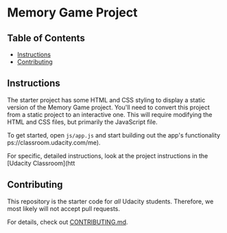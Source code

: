 # Memory Game Project

## Table of Contents

* [Instructions](#instructions)
* [Contributing](#contributing)

## Instructions

The starter project has some HTML and CSS styling to display a static version of the Memory Game project. You'll need to convert this project from a static project to an interactive one. This will require modifying the HTML and CSS files, but primarily the JavaScript file.

To get started, open `js/app.js` and start building out the app's functionality
ps://classroom.udacity.com/me).

For specific, detailed instructions, look at the project instructions in the [Udacity Classroom](htt
## Contributing

This repository is the starter code for _all_ Udacity students. Therefore, we most likely will not accept pull requests.

For details, check out [CONTRIBUTING.md](CONTRIBUTING.md).
